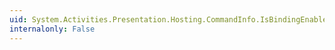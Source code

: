 ```yaml
---
uid: System.Activities.Presentation.Hosting.CommandInfo.IsBindingEnabledInDesigner
internalonly: False
---
```

